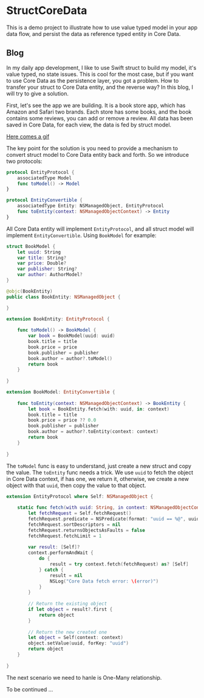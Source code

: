 # StructCoreData

This is a demo project to illustrate how to use value typed model in your app data flow, and persist the data as reference typed entity in Core Data.

## Blog

In my daily app development, I like to use Swift struct to build my model, it's value typed, no state issues. This is cool for the most case, but if you want to use Core Data as the persistence layer, you got a problem. How to transfer your struct to Core Data entity, and the reverse way? In this blog, I will try to give a solution.

First, let's see the app we are building. It is a book store app, which has Amazon and Safari two brands. Each store has some books, and the book contains some reviews, you can add or remove a review. All data has been saved in Core Data, for each view, the data is fed by struct model.

[Here comes a gif](https://)

The key point for the solution is you need to provide a mechanism to convert struct model to Core Data entity back and forth. So we introduce two protocols:

```swift
protocol EntityProtocol {
    associatedType Model
    func toModel() -> Model
}

protocol EntityConvertible {
    associatedType Entity: NSManagedObject, EntityProtocol
    func toEntity(context: NSManagedObjectContext) -> Entity
}
```

All Core Data entity will implement `EntityProtocol`, and all struct model will implement `EntityConvertible`. Using `BookModel` for example:

```swift
struct BookModel {
    let uuid: String
    var title: String?
    var price: Double?
    var publisher: String?
    var author: AuthorModel?
}

@objc(BookEntity)
public class BookEntity: NSManagedObject {

}

extension BookEntity: EntityProtocol {
    
    func toModel() -> BookModel {
        var book = BookModel(uuid: uuid)
        book.title = title
        book.price = price
        book.publisher = publisher
        book.author = author?.toModel()
        return book
    }
    
}

extension BookModel: EntityConvertible {
    
    func toEntity(context: NSManagedObjectContext) -> BookEntity {
        let book = BookEntity.fetch(with: uuid, in: context)
        book.title = title
        book.price = price ?? 0.0
        book.publisher = publisher
        book.author = author?.toEntity(context: context)
        return book
    }
    
}
```

The `toModel` func is easy to understand, just create a new struct and copy the value. The `toEntity` func needs a trick. We use `uuid` to fetch the object in Core Data context, if has one, we return it, otherwise, we create a new object with that `uuid`, then copy the value to that object.

```swift
extension EntityProtocol where Self: NSManagedObject {
    
    static func fetch(with uuid: String, in context: NSManagedObjectContext) -> Self {
        let fetchRequest = Self.fetchRequest()
        fetchRequest.predicate = NSPredicate(format: "uuid == %@", uuid)
        fetchRequest.sortDescriptors = nil
        fetchRequest.returnsObjectsAsFaults = false
        fetchRequest.fetchLimit = 1
        
        var result: [Self]?
        context.performAndWait {
            do {
                result = try context.fetch(fetchRequest) as? [Self]
            } catch {
                result = nil
                NSLog("Core Data fetch error: \(error)")
            }
        }
        
        // Return the existing object
        if let object = result?.first {
            return object
        }
        
        // Return the new created one
        let object = Self(context: context)
        object.setValue(uuid, forKey: "uuid")
        return object
    }
    
}
```

The next scenario we need to hanle is One-Many relationship.

To be continued ...
